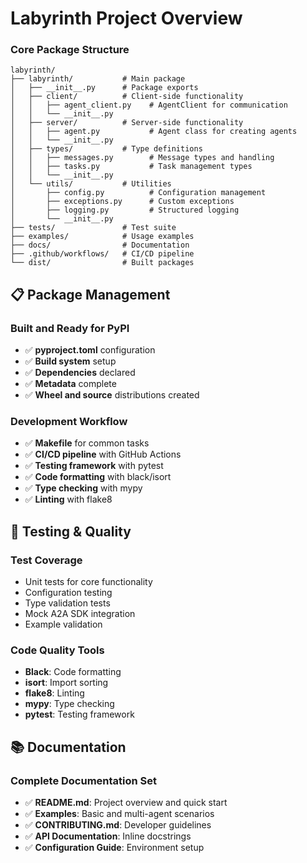 # Labyrinth Project Overview

### Core Package Structure
```
labyrinth/
├── labyrinth/           # Main package
│   ├── __init__.py      # Package exports
│   ├── client/          # Client-side functionality
│   │   ├── agent_client.py    # AgentClient for communication
│   │   └── __init__.py
│   ├── server/          # Server-side functionality  
│   │   ├── agent.py           # Agent class for creating agents
│   │   └── __init__.py
│   ├── types/           # Type definitions
│   │   ├── messages.py        # Message types and handling
│   │   ├── tasks.py           # Task management types
│   │   └── __init__.py
│   └── utils/           # Utilities
│       ├── config.py          # Configuration management
│       ├── exceptions.py      # Custom exceptions
│       ├── logging.py         # Structured logging
│       └── __init__.py
├── tests/               # Test suite
├── examples/            # Usage examples
├── docs/                # Documentation
├── .github/workflows/   # CI/CD pipeline
└── dist/                # Built packages
```

## 📋 Package Management

### Built and Ready for PyPI
- ✅ **pyproject.toml** configuration
- ✅ **Build system** setup
- ✅ **Dependencies** declared
- ✅ **Metadata** complete
- ✅ **Wheel and source** distributions created

### Development Workflow
- ✅ **Makefile** for common tasks
- ✅ **CI/CD pipeline** with GitHub Actions
- ✅ **Testing framework** with pytest
- ✅ **Code formatting** with black/isort
- ✅ **Type checking** with mypy
- ✅ **Linting** with flake8

## 🧪 Testing & Quality

### Test Coverage
- Unit tests for core functionality
- Configuration testing
- Type validation tests
- Mock A2A SDK integration
- Example validation

### Code Quality Tools
- **Black**: Code formatting
- **isort**: Import sorting  
- **flake8**: Linting
- **mypy**: Type checking
- **pytest**: Testing framework

## 📚 Documentation

### Complete Documentation Set
- ✅ **README.md**: Project overview and quick start
- ✅ **Examples**: Basic and multi-agent scenarios
- ✅ **CONTRIBUTING.md**: Developer guidelines
- ✅ **API Documentation**: Inline docstrings
- ✅ **Configuration Guide**: Environment setup


